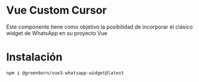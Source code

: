 # Vue Custom Cursor

Este componente tiene como objetivo la posibilidad de incorporar el clásico widget de WhatsApp en su proyecto Vue


# Instalación
```npm i @greenborn/vue3-whatsapp-widget@latest```